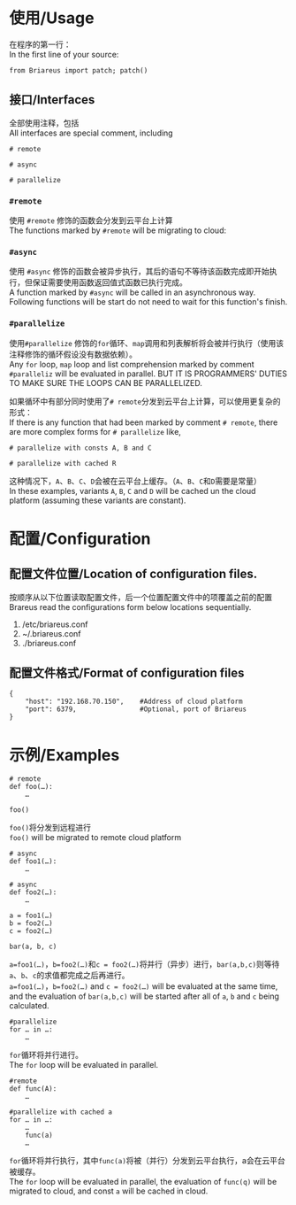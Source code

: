 # 使用/Usage

在程序的第一行：   
In the first line of your source:

    from Briareus import patch; patch()
    
## 接口/Interfaces

全部使用注释，包括   
All interfaces are special comment, including

    # remote
    
    # async
    
    # parallelize
    
### `#remote`

使用 `#remote` 修饰的函数会分发到云平台上计算   
The functions marked by `#remote` will be migrating to cloud:

### `#async`

使用 `#async` 修饰的函数会被异步执行，其后的语句不等待该函数完成即开始执行，但保证需要使用函数返回值式函数已执行完成。   
A function marked by `#async` will be called in an asynchronous way. Following functions will be start do not need to wait for this function's finish.

### `#parallelize`

使用`#parallelize` 修饰的`for`循环、`map`调用和列表解析将会被并行执行（使用该注释修饰的循环假设没有数据依赖）。      
Any `for` loop, `map` loop and list comprehension marked by comment `#paralleliz` will be evaluated in parallel. BUT IT IS PROGRAMMERS' DUTIES TO MAKE SURE THE LOOPS CAN BE PARALLELIZED.
    
如果循环中有部分同时使用了`# remote`分发到云平台上计算，可以使用更复杂的形式：     
If there is any function that had been marked by comment `# remote`, there are more complex forms for `# parallelize` like,

    # parallelize with consts A, B and C
    
    # parallelize with cached R
    
这种情况下，`A`、`B`、`C`、`D`会被在云平台上缓存。（`A`、`B`、`C`和`D`需要是常量）      
In these examples, variants `A`, `B`, `C` and `D` will be cached un the cloud platform (assuming these variants are constant).

# 配置/Configuration

## 配置文件位置/Location of configuration files.

按顺序从以下位置读取配置文件，后一个位置配置文件中的项覆盖之前的配置      
Brareus read the configurations form below locations sequentially.

1. /etc/briareus.conf
2. ~/.briareus.conf
3. ./briareus.conf
    
 
## 配置文件格式/Format of configuration files

    {
        "host": "192.168.70.150",    #Address of cloud platform
        "port": 6379,                #Optional, port of Briareus
    }
    
# 示例/Examples

    # remote
    def foo(…):
        …
        
    foo()
    
`foo()`将分发到远程进行      
`foo()` will be migrated to remote cloud platform

    # async
    def foo1(…):
        …
        
    # async
    def foo2(…):
        …
        
    a = foo1(…)
    b = foo2(…)
    c = foo2(…)
    
    bar(a, b, c)
    
`a=foo1(…)`，`b=foo2(…)`和`c = foo2(…)`将并行（异步）进行，`bar(a,b,c)`则等待`a`、`b`、`c`的求值都完成之后再进行。      
`a=foo1(…)`，`b=foo2(…)` and `c = foo2(…)` will be evaluated at the same time, and the evaluation of `bar(a,b,c)` will be started after all of `a`, `b` and `c` being calculated.
    
    #parallelize
    for … in …:
        …
    
`for`循环将并行进行。      
The `for` loop will be evaluated in parallel.

    #remote
    def func(A):
        …
        
    #parallelize with cached a
    for … in …:
        …
        func(a)
        …
        
`for`循环将并行执行，其中`func(a)`将被（并行）分发到云平台执行，a会在云平台被缓存。      
The `for` loop will be evaluated in parallel, the evaluation of `func(q)` will be migrated to cloud, and const `a` will be cached in cloud.


    